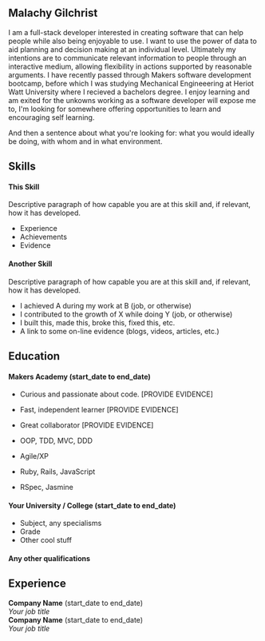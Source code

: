 ## Malachy Gilchrist

I am a full-stack developer interested in creating software that can help people while also being enjoyable to use. I want to use the power of data to aid planning and decision making at an individual level. Ultimately my intentions are to communicate relevant information to people through an interactive medium, allowing flexibility in actions supported by reasonable arguments. I have recently passed through Makers software development bootcamp, before which I was studying Mechanical Engineeering at Heriot Watt University where I recieved a bachelors degree. I enjoy learning and am exited for the unkowns working as a software developer will expose me to, I'm looking for somewhere offering opportunities to learn and encouraging self learning. 

And then a sentence about what you're looking for: what you would ideally be doing, with whom and in what environment.

## Skills

#### This Skill

Descriptive paragraph of how capable you are at this skill and, if relevant, how it has developed.

- Experience
- Achievements
- Evidence

#### Another Skill

Descriptive paragraph of how capable you are at this skill and, if relevant, how it has developed.

- I achieved A during my work at B (job, or otherwise)
- I contributed to the growth of X while doing Y (job, or otherwise)
- I built this, made this, broke this, fixed this, etc.
- A link to some on-line evidence (blogs, videos, articles, etc.)

## Education

#### Makers Academy (start_date to end_date)

- Curious and passionate about code. [PROVIDE EVIDENCE]
- Fast, independent learner [PROVIDE EVIDENCE]
- Great collaborator [PROVIDE EVIDENCE]

- OOP, TDD, MVC, DDD
- Agile/XP
- Ruby, Rails, JavaScript
- RSpec, Jasmine

#### Your University / College (start_date to end_date)

- Subject, any specialisms
- Grade
- Other cool stuff

#### Any other qualifications

## Experience

**Company Name** (start_date to end_date)    
*Your job title*  
**Company Name** (start_date to end_date)   
*Your job title*  
